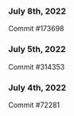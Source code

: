 ### July 8th, 2022

Commit #173698

### July 5th, 2022

Commit #314353


### July 4th, 2022

Commit #72281

